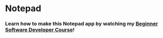 # Notepad

### Learn how to make this Notepad app by watching my [Beginner Software Developer Course](https://michaelsboost.github.io/Beginner-Software-Developer-Course/)!